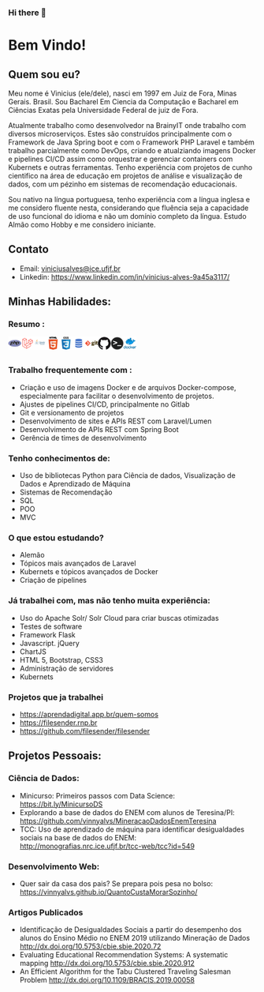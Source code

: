 ### Hi there 👋
# Bem Vindo! 

## Quem sou eu? 

Meu nome é Vinicius (ele/dele), nasci em 1997 em Juiz de Fora, Minas Gerais. Brasil. Sou Bacharel Em Ciencia da Computação e Bacharel em Ciências Exatas pela Universidade Federal de juiz de Fora.

Atualmente trabalho como desenvolvedor na BrainyIT onde trabalho com diversos microserviços. Estes são construídos principalmente com o Framework de Java Spring boot e com o Framework PHP Laravel e também trabalho parcialmente como DevOps, criando e atualziando imagens Docker e pipelines CI/CD assim como orquestrar e gerenciar containers com Kubernets e outras ferramentas.  Tenho experiência com projetos de cunho cientifico na área de educação em projetos de análise e visualização de dados, com um pézinho em sistemas de recomendação educacionais.

Sou nativo na língua portuguesa, tenho experiência com a língua inglesa e me considero fluente nesta, considerando que fluência seja a capacidade de uso funcional do idioma e não um domínio completo da língua. Estudo Almão como Hobby e me considero iniciante.

## Contato

  * Email: viniciusalves@ice.ufjf.br
  * Linkedin: https://www.linkedin.com/in/vinicius-alves-9a45a3117/


## Minhas Habilidades:

### Resumo :

<img align="left" alt="php" width="26px" src="https://raw.githubusercontent.com/github/explore/80688e429a7d4ef2fca1e82350fe8e3517d3494d/topics/php/php.png" />
<img align="left" alt="laravel" width="26px" src="https://raw.githubusercontent.com/github/explore/80688e429a7d4ef2fca1e82350fe8e3517d3494d/topics/laravel/laravel.png" />
<img align="left" alt="java" width="26px" src="https://raw.githubusercontent.com/github/explore/80688e429a7d4ef2fca1e82350fe8e3517d3494d/topics/java/java.png" />
<img align="left" alt="HTML5" width="26px" src="https://raw.githubusercontent.com/github/explore/80688e429a7d4ef2fca1e82350fe8e3517d3494d/topics/html/html.png" />
<img align="left" alt="CSS3" width="26px" src="https://raw.githubusercontent.com/github/explore/80688e429a7d4ef2fca1e82350fe8e3517d3494d/topics/css/css.png" />
<img align="left" alt="SQL" width="26px" src="https://raw.githubusercontent.com/github/explore/80688e429a7d4ef2fca1e82350fe8e3517d3494d/topics/sql/sql.png" />
<img align="left" alt="Git" width="26px" src="https://raw.githubusercontent.com/github/explore/80688e429a7d4ef2fca1e82350fe8e3517d3494d/topics/git/git.png" />
<img align="left" alt="GitHub" width="26px" src="https://raw.githubusercontent.com/github/explore/78df643247d429f6cc873026c0622819ad797942/topics/github/github.png" />
<img align="left" alt="Terminal" width="26px" src="https://raw.githubusercontent.com/github/explore/80688e429a7d4ef2fca1e82350fe8e3517d3494d/topics/terminal/terminal.png" />
<img align="left" alt="Docker" width="26px" src="https://raw.githubusercontent.com/github/explore/80688e429a7d4ef2fca1e82350fe8e3517d3494d/topics/docker/docker.png" />

<br />
<br />

### Trabalho frequentemente com :
 * Criação e uso de imagens Docker e de arquivos Docker-compose, especialmente para facilitar o desenvolvimento de projetos.
 * Ajustes de pipelines CI/CD, principalmente no Gitlab
 * Git e versionamento de projetos
 * Desenvolvimento de sites e APIs REST com Laravel/Lumen
 * Desenvolvimento de APIs REST com Spring Boot
 * Gerência de times de desenvolvimento
    
### Tenho conhecimentos de:
 * Uso de bibliotecas Python para Ciência de dados, Visualização de Dados e Aprendizado de Máquina
 * Sistemas de Recomendação
 * SQL 
 * POO
 * MVC

### O que estou estudando?
 * Alemão 
 * Tópicos mais avançados de Laravel
 * Kubernets e tópicos avançados de Docker
 * Criação de pipelines
        
### Já trabalhei com, mas não tenho muita experiência:
 * Uso do Apache Solr/ Solr Cloud para criar buscas otimizadas
 * Testes de software
 * Framework Flask
 * Javascript. jQuery
 * ChartJS
 * HTML 5, Bootstrap, CSS3
 * Administração de servidores
 * Kubernets

### Projetos que ja trabalhei 
 * https://aprendadigital.app.br/quem-somos
 * https://filesender.rnp.br
 * https://github.com/filesender/filesender

## Projetos Pessoais:

### Ciência de Dados: 
   * Minicurso: Primeiros passos com Data Science: https://bit.ly/MinicursoDS
   * Explorando a base de dados do ENEM com alunos de Teresina/PI: https://github.com/vinnyalvs/MineracaoDadosEnemTeresina
   * TCC: Uso de aprendizado de máquina para identificar desigualdades sociais na base de dados do ENEM: http://monografias.nrc.ice.ufjf.br/tcc-web/tcc?id=549
     
 ### Desenvolvimento Web: 
  * Quer sair da casa dos pais? Se prepara pois pesa no bolso: https://vinnyalvs.github.io/QuantoCustaMorarSozinho/
     
### Artigos Publicados     
   * Identificação de Desigualdades Sociais a partir do desempenho dos alunos do Ensino Médio no ENEM 2019 utilizando Mineração de Dados http://dx.doi.org/10.5753/cbie.sbie.2020.72 
   * Evaluating Educational Recommendation Systems: A systematic mapping http://dx.doi.org/10.5753/cbie.sbie.2020.912
   * An Efficient Algorithm for the Tabu Clustered Traveling Salesman Problem http://dx.doi.org/10.1109/BRACIS.2019.00058



<!--
**vinnyalvs/vinnyalvs** is a ✨ _special_ ✨ repository because its `README.md` (this file) appears on your GitHub profile.

Here are some ideas to get you started:

- 🔭 I’m currently working on ...
- 🌱 I’m currently learning ...
- 👯 I’m looking to collaborate on ...
- 🤔 I’m looking for help with ...
- 💬 Ask me about ...
- 📫 How to reach me: ...
- 😄 Pronouns: ...
- ⚡ Fun fact: ...
-->
